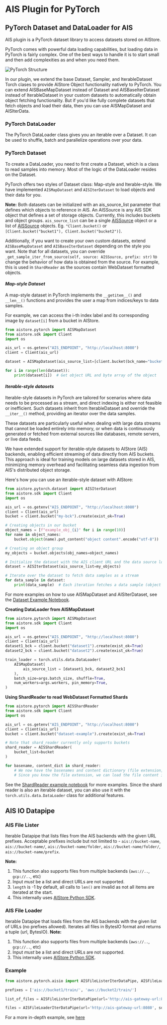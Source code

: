 # AIS Plugin for PyTorch

## PyTorch Dataset and DataLoader for AIS

AIS plugin is a PyTorch dataset library to access datasets stored on AIStore.

PyTorch comes with powerful data loading capabilities, but loading data in PyTorch is fairly complex. One of the best ways to handle it is to start small and then add complexities as and when you need them.

![PyTorch Structure](/docs/images/pytorch_structure.webp)

In our plugin, we extend the base Dataset, Sampler, and IterableDataset Torch clases to provide AIStore Object functionality natively to PyTorch. You can extend AISBaseMapDataset instead of Dataset and AISBaseIterDataset instead of IterableDataset in your custom datasets to automatically obtain object fetching functionality. But if you'd like fully complete datasets that fetch objects and load their data, then you can use AISMapDataset and AISIterData.

### PyTorch DataLoader

The PyTorch DataLoader class gives you an iterable over a Dataset. It can be used to shuffle, batch and parallelize operations over your data.

### PyTorch Dataset

To create a DataLoader, you need to first create a Dataset, which is a class to read samples into memory. Most of the logic of the DataLoader resides on the Dataset.

PyTorch offers two styles of Dataset class: Map-style and Iterable-style. We have implemented ```AISMapDataset``` and ```AISIterDataset``` to load objects and their data for you.

**Note:** Both datasets can be initialized with an ais_source_list parameter that defines which objects to reference in AIS.
 An AISSource is any AIS SDK object that defines a set of storage objects. Currently, this includes buckets and object groups.
```ais_source_list``` can be a single [AISSource](https://github.com/NVIDIA/aistore/blob/main/python/aistore/sdk/ais_source.py) object or a list of [AISSource](https://github.com/NVIDIA/aistore/blob/main/python/aistore/sdk/ais_source.py) objects. Eg. ```"Client.bucket()``` or ```[Client.bucket("bucket1"), Client.bucket("bucket2")]```.

Additionally, if you want to create your own custom datasets,
extend ```AISBaseMapDataset``` and ```AISBaseIterDataset``` depending on the style you want.
Note that for all datasets, you can override ```_get_sample_iter_from_source(self, source: AISSource, prefix: str)``` to change the behavior of how data is obtained from the source. For example, this is used in ```ShardReader``` as the sources contain WebDataset formatted objects.

#### ***Map-style Dataset***

A map-style dataset in PyTorch implements the `__getitem__()` and `__len__()` functions and provides the user a map from indices/keys to data samples.

For example, we can access the i-th index label and its corresponding image by ```dataset[i]``` from a bucket in AIStore.

```python
from aistore.pytorch import AISMapDataset
from aistore.sdk import Client
import os

ais_url = os.getenv("AIS_ENDPOINT", "http://localhost:8080")
client = Client(ais_url)

dataset = AISMapDataset(ais_source_list=[client.bucket(bck_name="bucket1"), client.bucket(bck_name="bucket2")])

for i in range(len(dataset)):
    print(dataset[i])  # Get object URL and byte array of the object
```

#### ***Iterable-style datasets***

Iterable-style datasets in PyTorch are tailored for scenarios where data needs to be processed as a stream, and direct indexing is either not feasible or inefficient. Such datasets inherit from IterableDataset and override the `__iter__()` method, providing an iterator over the data samples.

These datasets are particularly useful when dealing with large data streams that cannot be loaded entirely into memory, or when data is continuously generated or fetched from external sources like databases, remote servers, or live data feeds.

We have extended support for iterable-style datasets to AIStore (AIS) backends, enabling efficient streaming of data directly from AIS buckets. This approach is ideal for training models on large datasets stored in AIS, minimizing memory overhead and facilitating seamless data ingestion from AIS's distributed object storage.

Here's how you can use an iterable-style dataset with AIStore:

```python
from aistore.pytorch.dataset import AISIterDataset
from aistore.sdk import Client
import os

ais_url = os.getenv("AIS_ENDPOINT", "http://localhost:8080")
client = Client(ais_url)
bucket = client.bucket("my-bck").create(exist_ok=True)

# Creating objects in our bucket
object_names = [f"example_obj_{i}" for i in range(10)]
for name in object_names:
    bucket.object(name).put_content("object content".encode("utf-8"))

# Creating an object group
my_objects = bucket.objects(obj_names=object_names)

# Initialize the dataset with the AIS client URL and the data source location
dataset = AISIterDataset(ais_source_list=my_objects)

# Iterate over the dataset to fetch data samples as a stream
for data_sample in dataset:
    print(data_sample)  # Each iteration fetches a data sample (object name and byte array)
```

For more examples on how to use AISMapDataset and AISIterDataset, see the [Dataset Example Notebook](../../examples/aisio-pytorch/dataset_example.ipynb).


**Creating DataLoader from AISMapDataset**
```python
from aistore.pytorch import AISMapDataset
from aistore.sdk import Client
import os

ais_url = os.getenv("AIS_ENDPOINT", "http://localhost:8080")
client = Client(ais_url)
dataset1_bck = client.bucket("dataset1").create(exist_ok=True)
dataset2_bck = client.bucket("dataset2").create(exist_ok=True)

train_loader = torch.utils.data.DataLoader(
    AISMapDataset(
        ais_source_list = [dataset1_bck, dataset2_bck]
    ),
    batch_size=args.batch_size, shuffle=True,
    num_workers=args.workers, pin_memory=True,
)
```

**Using ShardReader to read WebDataset Formatted Shards**
```python
from aistore.pytorch import AISShardReader
from aistore.sdk import Client
import os

ais_url = os.getenv("AIS_ENDPOINT", "http://localhost:8080")
client = Client(ais_url)
bucket = client.bucket("dataset-example").create(exist_ok=True)

# Note that shard_reader currently only supports buckets
shard_reader = AISShardReader(
    bucket_list=bucket
)

for basename, content_dict in shard_reader:
    # We now have the basenames and content dictionary (file extension, bytes) for every sample
    # Since you know the file extension, we can load the file content in the appropriate way
```

See the [ShardReader example notebook](../../examples/aisio-pytorch/shard_reader_example.ipynb) for more examples. Since the shard reader is also an iterable dataset, you can also use it with the `torch.utils.data.DataLoader` class for additional features.

## AIS IO Datapipe

### AIS File Lister

Iterable Datapipe that lists files from the AIS backends with the given URL  prefixes. Acceptable prefixes include but not limited to - `ais://bucket-name`, `ais://bucket-name/`, `ais://bucket-name/folder`, `ais://bucket-name/folder/`, `ais://bucket-name/prefix`.

**Note:**
1) This function also supports files from multiple backends (`aws://..`, `gcp://..`, etc)
2) Input *must* be a list and direct URLs are not supported.
3) `length` is -1 by default, all calls to `len()` are invalid as not all items are iterated at the start.
4) This internally uses [AIStore Python SDK](https://github.com/NVIDIA/aistore/tree/main/python).

### AIS File Loader

Iterable Datapipe that loads files from the AIS backends with the given list of URLs (no prefixes allowed). Iterates all files in BytesIO format and returns a tuple (url, BytesIO).
**Note:**
1) This function also supports files from multiple backends (`aws://..`, `gcp://..`, etc)
2) Input *must* be a list and direct URLs are not supported.
3) This internally uses [AIStore Python SDK](https://github.com/NVIDIA/aistore/blob/main/python/aistore/sdk).

### Example
```python
from aistore.pytorch.aisio import AISFileListerIterDataPipe, AISFileLoaderIterDataPipe

prefixes = ['ais://bucket1/train/', 'aws://bucket2/train/']

list_of_files = AISFileListerIterDataPipe(url='http://ais-gateway-url:8080', source_datapipe=prefixes)

files = AISFileLoaderIterDataPipe(url='http://ais-gateway-url:8080', source_datapipe=list_of_files)
```

For a more in-depth example, see [here](https://github.com/NVIDIA/aistore/blob/main/python/examples/aisio-pytorch/aisio_pytorch_example.ipynb)
